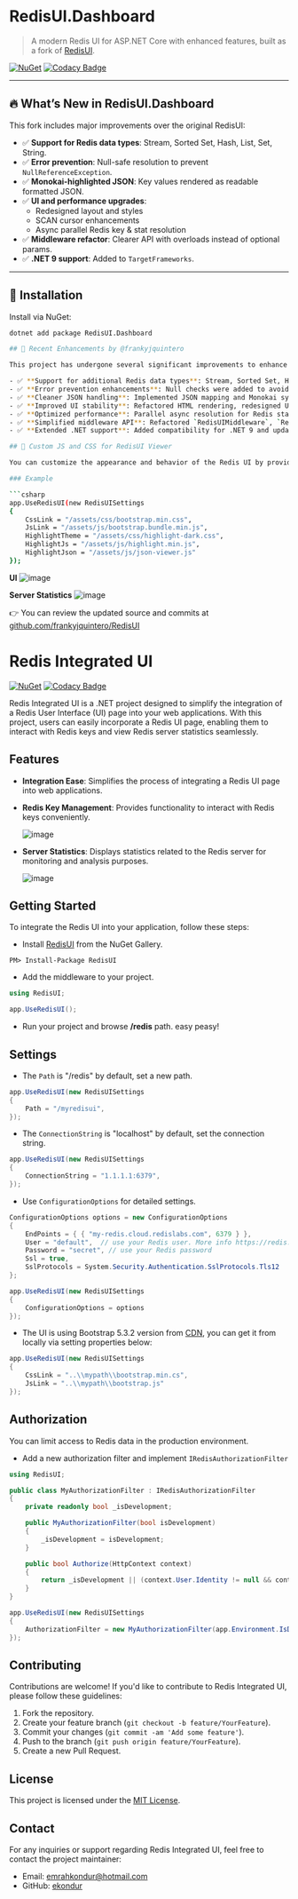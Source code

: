 # RedisUI.Dashboard

> A modern Redis UI for ASP.NET Core with enhanced features, built as a fork of [RedisUI](https://www.nuget.org/packages/RedisUI).

[![NuGet](https://img.shields.io/nuget/v/RedisUI.Dashboard.svg)](https://www.nuget.org/packages/RedisUI.Dashboard/)
[![Codacy Badge](https://app.codacy.com/project/badge/Grade/73a38d8d54114234b9f17a3927357af6)](https://app.codacy.com/gh/frankyjquintero/RedisUI/dashboard?utm_source=gh&utm_medium=referral&utm_content=&utm_campaign=Badge_grade)

---

## 🔥 What’s New in RedisUI.Dashboard

This fork includes major improvements over the original RedisUI:

- ✅ **Support for Redis data types**: Stream, Sorted Set, Hash, List, Set, String.
- ✅ **Error prevention**: Null-safe resolution to prevent `NullReferenceException`.
- ✅ **Monokai-highlighted JSON**: Key values rendered as readable formatted JSON.
- ✅ **UI and performance upgrades**:
  - Redesigned layout and styles
  - SCAN cursor enhancements
  - Async parallel Redis key & stat resolution
- ✅ **Middleware refactor**: Clearer API with overloads instead of optional params.
- ✅ **.NET 9 support**: Added to `TargetFrameworks`.

---

## 🚀 Installation

Install via NuGet:

```bash
dotnet add package RedisUI.Dashboard

## 🔧 Recent Enhancements by @frankyjquintero

This project has undergone several significant improvements to enhance functionality, robustness, and forward compatibility. Notable changes include:

- ✅ **Support for additional Redis data types**: Stream, Sorted Set, Hash, and more are now properly rendered.
- ✅ **Error prevention enhancements**: Null checks were added to avoid potential `NullReferenceException` issues.
- ✅ **Cleaner JSON handling**: Implemented JSON mapping and Monokai syntax highlighting for Redis key inspection.
- ✅ **Improved UI stability**: Refactored HTML rendering, redesigned UI, and cleaned up JS, including cursor-based SCAN enhancements.
- ✅ **Optimized performance**: Parallel async resolution for Redis statistics and key values; optimized ConnectionMultiplexer singleton.
- ✅ **Simplified middleware API**: Refactored `RedisUIMiddleware`, `RedisKeyValueResolver`, and POST body handling; fixed overloading mechanism.
- ✅ **Extended .NET support**: Added compatibility for .NET 9 and updated TargetFrameworks accordingly.

## 🔧 Custom JS and CSS for RedisUI Viewer

You can customize the appearance and behavior of the Redis UI by providing your own JavaScript and CSS files. This is useful if you want to use local versions of Bootstrap, syntax highlighters, or JSON viewers.

### Example

```csharp
app.UseRedisUI(new RedisUISettings
{
    CssLink = "/assets/css/bootstrap.min.css",
    JsLink = "/assets/js/bootstrap.bundle.min.js",
    HighlightTheme = "/assets/css/highlight-dark.css",
    HighlightJs = "/assets/js/highlight.min.js",
    HighlightJson = "/assets/js/json-viewer.js"
});
```

**UI**
![image](https://github.com/user-attachments/assets/fe86c26b-8e66-4f21-b3ed-d08c5d28e03c)

**Server Statistics**
![image](https://github.com/user-attachments/assets/1a9ed6db-bbe7-41ec-92e9-701ed37bae1b)


👉 You can review the updated source and commits at [github.com/frankyjquintero/RedisUI](https://github.com/frankyjquintero/RedisUI)


# Redis Integrated UI
[![NuGet](http://img.shields.io/nuget/v/RedisUI.svg)](https://www.nuget.org/packages/RedisUI/)
[![Codacy Badge](https://app.codacy.com/project/badge/Grade/0d07393843a7422788c7a49a7875b99e)](https://app.codacy.com/gh/ekondur/RedisUI/dashboard?utm_source=gh&utm_medium=referral&utm_content=&utm_campaign=Badge_grade)

Redis Integrated UI is a .NET project designed to simplify the integration of a Redis User Interface (UI) page into your web applications. With this project, users can easily incorporate a Redis UI page, enabling them to interact with Redis keys and view Redis server statistics seamlessly.

## Features

- **Integration Ease**: Simplifies the process of integrating a Redis UI page into web applications.
- **Redis Key Management**: Provides functionality to interact with Redis keys conveniently.
  
  ![image](https://github.com/ekondur/RedisUI/assets/4971326/cef9e4e3-4669-4e5d-98ab-772cab09428f)

- **Server Statistics**: Displays statistics related to the Redis server for monitoring and analysis purposes.

  ![image](https://github.com/ekondur/RedisUI/assets/4971326/64000f2c-a2a7-4551-b1f8-4bdb0bbbb7f3)

## Getting Started

To integrate the Redis UI into your application, follow these steps:

- Install [RedisUI](https://www.nuget.org/packages/RedisUI/) from the NuGet Gallery.

```
PM> Install-Package RedisUI
```
- Add the middleware to your project.
```csharp
using RedisUI;

app.UseRedisUI();
```
- Run your project and browse **/redis** path. easy peasy!

## Settings
- The ```Path``` is "/redis" by default, set a new path.
```csharp
app.UseRedisUI(new RedisUISettings
{
    Path = "/myredisui",
});
```
- The ```ConnectionString``` is "localhost" by default, set the connection string.
```csharp
app.UseRedisUI(new RedisUISettings
{
    ConnectionString = "1.1.1.1:6379",
});
```
- Use ```ConfigurationOptions``` for detailed settings.

```csharp
ConfigurationOptions options = new ConfigurationOptions
{
    EndPoints = { { "my-redis.cloud.redislabs.com", 6379 } },
    User = "default",  // use your Redis user. More info https://redis.io/docs/management/security/acl/
    Password = "secret", // use your Redis password
    Ssl = true,
    SslProtocols = System.Security.Authentication.SslProtocols.Tls12                
};
```
```csharp
app.UseRedisUI(new RedisUISettings
{
    ConfigurationOptions = options
});
```

- The UI is using Bootstrap 5.3.2 version from [CDN](https://getbootstrap.com/), you can get it from locally via setting properties below:
```csharp
app.UseRedisUI(new RedisUISettings
{
    CssLink = "..\\mypath\\bootstrap.min.cs",
    JsLink = "..\\mypath\\bootstrap.js"
});
```
## Authorization
You can limit access to Redis data in the production environment.

- Add a new authorization filter and implement ```IRedisAuthorizationFilter```
```csharp
using RedisUI;

public class MyAuthorizationFilter : IRedisAuthorizationFilter
{
    private readonly bool _isDevelopment;

    public MyAuthorizationFilter(bool isDevelopment)
    {
        _isDevelopment = isDevelopment;
    }

    public bool Authorize(HttpContext context)
    {
        return _isDevelopment || (context.User.Identity != null && context.User.Identity.IsAuthenticated);
    }
}
```
```csharp
app.UseRedisUI(new RedisUISettings
{
    AuthorizationFilter = new MyAuthorizationFilter(app.Environment.IsDevelopment())
});
```
## Contributing

Contributions are welcome! If you'd like to contribute to Redis Integrated UI, please follow these guidelines:

1. Fork the repository.
2. Create your feature branch (`git checkout -b feature/YourFeature`).
3. Commit your changes (`git commit -am 'Add some feature'`).
4. Push to the branch (`git push origin feature/YourFeature`).
5. Create a new Pull Request.

## License

This project is licensed under the [MIT License](LICENSE.txt).

## Contact

For any inquiries or support regarding Redis Integrated UI, feel free to contact the project maintainer:
- Email: [emrahkondur@hotmail.com](mailto:emrahkondur@hotmail.com)
- GitHub: [ekondur](https://github.com/ekondur)


